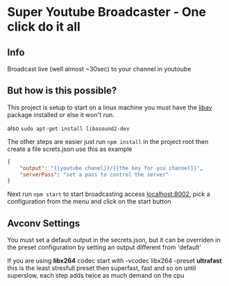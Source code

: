 # Super Youtube Broadcaster - One click do it all

## Info

Broadcast live (well almost ~30sec) to your channel in youtoube 

## But how is this possible?

This project is setup to start on a linux machine 
you must have the [libav](https://libav.org/avconv.html) package installed
or else it won't run.

also `sudo apt-get install libasound2-dev`

The other steps are easier just run `npm install` in the project root
then create a file screts.json use this as example
```json
{
	"output": "{{youtube chanel}}/{{the key for you channel}}",
	"serverPass": "set a pass to control the server"
}
``` 

Next run `npm start` 
to start broadcasting access [localhost:8002](localhost:8002), 
pick a configuration from the menu and click on the start button

## Avconv Settings 

You must set a default output in the secrets.json, but it can be overriden in the preset configuration by setting an  output different from 'default'

If you are using **libx264** codec start with -vcodec libx264 -preset **ultrafast** this is the least stresfull preset then superfast, fast and so on until superslow, each step adds twice as much demand on the cpu 
